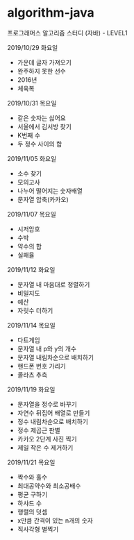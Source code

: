 # algorithm-java
프로그래머스 알고리즘 스터디 (자바) - LEVEL1

2019/10/29 화요일
- 가운데 글자 가져오기
- 완주하지 못한 선수
- 2016년
- 체육복

2019/10/31 목요일
- 같은 숫자는 싫어요
- 서울에서 김서방 찾기
- K번째 수
- 두 정수 사이의 합

2019/11/05 화요일
- 소수 찾기
- 모의고사
- 나누어 떨어지는 숫자배열
- 문자열 압축(카카오)

2019/11/07 목요일
- 시저암호
- 수박
- 약수의 합
- 실패율

2019/11/12 화요일
- 문자열 내 마음대로 정렬하기
- 비밀지도
- 예산
- 자릿수 더하기

2019/11/14 목요일
- 다트게임
- 문자열 내 p와 y의 개수
- 문자열 내림차순으로 배치하기
- 핸드폰 번호 가리기
- 콜라츠 추측

2019/11/19 화요일
- 문자열을 정수로 바꾸기
- 자연수 뒤집어 배열로 만들기
- 정수 내림차순으로 배치하기
- 정수 제곱근 판별
- 카카오 2단계 사진 찍기
- 제일 작은 수 제거하기

2019/11/21 목요일
- 짝수와 홀수
- 최대공약수와 최소공배수
- 평균 구하기
- 하샤드 수
- 행렬의 덧셈
- x만큼 간격이 있는 n개의 숫자
- 직사각형 별찍기